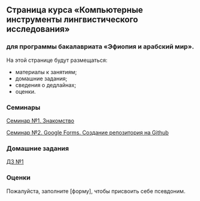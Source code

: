 ## Страница курса «Компьютерные инструменты лингвистического исследования»
### для программы бакалавриата «Эфиопия и арабский мир».

На этой странице будут размещаться:
- материалы к занятиям;
- домашние задания;
- сведения о дедлайнах;
- оценки.

### Семинары

[Семинар №1. Знакомство](https://polyatomson.github.io/kili_repository_example/seminar1)

[Семинар №2. Google Forms. Создание репозитория на Github](https://polyatomson.github.io/kili_repository_example/seminar2)

### Домашние задания

[ДЗ №1]()

### Оценки

Пожалуйста, заполните [форму], чтобы присвоить себе псевдоним.
